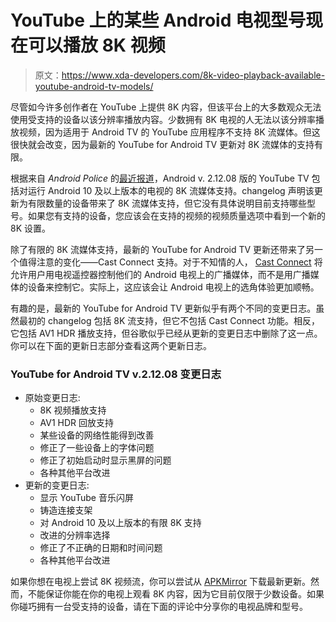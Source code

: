 # YouTube 上的某些 Android 电视型号现在可以播放 8K 视频

> 原文：<https://www.xda-developers.com/8k-video-playback-available-youtube-android-tv-models/>

尽管如今许多创作者在 YouTube 上提供 8K 内容，但该平台上的大多数观众无法使用受支持的设备以该分辨率播放内容。少数拥有 8K 电视的人无法以该分辨率播放视频，因为适用于 Android TV 的 YouTube 应用程序不支持 8K 流媒体。但这很快就会改变，因为最新的 YouTube for Android TV 更新对 8K 流媒体的支持有限。

根据来自 *Android Police* 的[最近报道](https://www.androidpolice.com/2020/11/25/some-very-lucky-android-tv-owners-can-now-stream-youtube-in-8k/)，Android v. 2.12.08 版的 YouTube TV 包括对运行 Android 10 及以上版本的电视的 8K 流媒体支持。changelog 声明该更新为有限数量的设备带来了 8K 流媒体支持，但它没有具体说明目前支持哪些型号。如果您有支持的设备，您应该会在支持的视频的视频质量选项中看到一个新的 8K 设置。

除了有限的 8K 流媒体支持，最新的 YouTube for Android TV 更新还带来了另一个值得注意的变化——Cast Connect 支持。对于不知情的人， [Cast Connect](https://www.xda-developers.com/android-tv-cast-connect-library-enable-remote-control-support-casted-videos/) 将允许用户用电视遥控器控制他们的 Android 电视上的广播媒体，而不是用广播媒体的设备来控制它。实际上，这应该会让 Android 电视上的选角体验更加顺畅。

有趣的是，最新的 YouTube for Android TV 更新似乎有两个不同的变更日志。虽然最初的 changelog 包括 8K 流支持，但它不包括 Cast Connect 功能。相反，它包括 AV1 HDR 播放支持，但谷歌似乎已经从更新的变更日志中删除了这一点。你可以在下面的更新日志部分查看这两个更新日志。

### YouTube for Android TV v.2.12.08 变更日志

*   原始变更日志:
    *   8K 视频播放支持
    *   AV1 HDR 回放支持
    *   某些设备的网络性能得到改善
    *   修正了一些设备上的字体问题
    *   修正了初始启动时显示黑屏的问题
    *   各种其他平台改进
*   更新的变更日志:
    *   显示 YouTube 音乐闪屏
    *   铸造连接支架
    *   对 Android 10 及以上版本的有限 8K 支持
    *   改进的分辨率选择
    *   修正了不正确的日期和时间问题
    *   各种其他平台改进

如果你想在电视上尝试 8K 视频流，你可以尝试从 [APKMirror](https://www.apkmirror.com/apk/google-inc/youtube-for-android-tv-android-tv/#whatsnew) 下载最新更新。然而，不能保证你能在你的电视上观看 8K 内容，因为它目前仅限于少数设备。如果你碰巧拥有一台受支持的设备，请在下面的评论中分享你的电视品牌和型号。